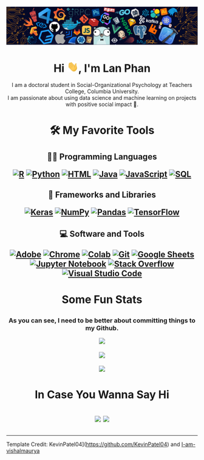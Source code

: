 <p align="center"><img src="https://raw.githubusercontent.com/KevinPatel04/KevinPatel04/master/header.png"></p>

<h1 align="center">Hi <img src="https://raw.githubusercontent.com/KevinPatel04/KevinPatel04/master/Hi.gif" width="30px">, I'm Lan Phan </h1>

<p align="center" width="150px"> I am a doctoral student in Social-Organizational Psychology at Teachers College, Columbia University. <br>I am passionate about using data science and machine learning on projects with positive social impact 🌱.</p>


<p>
  <h1 align="center"><b>🛠️ My Favorite Tools</b>
</p>


<p>
  <h2 align="center"><b>👨‍💻 Programming Languages</b></p>
  <a href="https://github.com/search?q=user%3ADenverCoder1+is%3Arepo+language%3Apython"><img alt="R" src="https://img.shields.io/badge/R-blue"></a>
  <a href="https://github.com/search?q=user%3ADenverCoder1+is%3Arepo+language%3Apython"><img alt="Python" src="https://img.shields.io/badge/Python%20-%2314354C.svg?logo=python&logoColor=white"></a>  
  <a href="https://github.com/search?q=user%3ADenverCoder1+is%3Arepo+language%3Ahtml"><img alt="HTML" src="https://img.shields.io/badge/HTML%20-%23E34F26.svg?logo=html5&logoColor=white"></a>
  <a href="https://github.com/search?q=user%3ADenverCoder1+is%3Arepo+language%3Ajava"><img alt="Java" src="https://img.shields.io/badge/Java-%23007396.svg?logo=java&logoColor=white"></a>
  <a href="https://github.com/search?q=user%3ADenverCoder1+is%3Arepo+language%3Ajavascript"><img alt="JavaScript" src="https://img.shields.io/badge/JavaScript%20-%23F7DF1E.svg?logo=javascript&logoColor=black"></a>
  <a href="https://github.com/search?q=user%3ADenverCoder1+is%3Arepo+language%3Asql"><img alt="SQL" src="https://img.shields.io/badge/SQL%20-%23025E8C.svg?logo=amazon-dynamodb&logoColor=white"></a>


<p>
  <h2 align="center"><b>🧰 Frameworks and Libraries</b></p>
  <a href="#"><img alt="Keras" src="https://img.shields.io/badge/Keras%20-%23D00000.svg?logo=Keras&logoColor=white"></a>
  <a href="#"><img alt="NumPy" src="https://img.shields.io/badge/Numpy%20-%23013243.svg?logo=numpy&logoColor=white"></a>
  <a href="#"><img alt="Pandas" src="https://img.shields.io/badge/Pandas%20-%23150458.svg?logo=pandas&logoColor=white"></a>
  <a href="#"><img alt="TensorFlow" src="https://img.shields.io/badge/TensorFlow%20-%23FF6F00.svg?logo=TensorFlow&logoColor=white"></a>
</p>


<p>
  <h2 align="center"><b> 💻 Software and Tools</b></p> 
  <a href="#"><img alt="Adobe" src="https://img.shields.io/badge/Adobe%20-%23FF0000.svg?logo=adobe&logoColor=white"></a>
  <a href="#"><img alt="Chrome" src="https://img.shields.io/badge/Chrome-3DDC84?logo=google-chrome&logoColor=white"></a>
  <a href="#"><img alt="Colab" src="https://img.shields.io/badge/Colab-00b56a.svg?logo=google-colab&logoColor=white"></a>
  <a href="#"><img alt="Git" src="https://img.shields.io/badge/Git%20-%23F05033.svg?logo=git&logoColor=white"></a>
  <a href="#"><img alt="Google Sheets" src="https://img.shields.io/badge/Google%20Sheets%20-%2334A853.svg?logo=google%20sheets&logoColor=white"></a>
  <a href="#"><img alt="Jupyter Notebook" src="https://img.shields.io/badge/Jupyter%20-%23F37626.svg?logo=Jupyter&logoColor=white"></a>
  <a href="#"><img alt="Stack Overflow" src="https://img.shields.io/badge/-Stack%20Overflow-FE7A16?logo=stack-overflow&logoColor=white"></a>
  <a href="#"><img alt="Visual Studio Code" src="https://img.shields.io/badge/Visual%20Studio%20Code-0078d7.svg?logo=visual-studio-code&logoColor=white"></a>
</p>


<p>
  <h1 align="center"><b>Some Fun Stats</b></p>
  <h3 align="center"> As you can see, I need to be better about committing things to my Github.</p>
  <p align="center"><img src="https://github-readme-stats.vercel.app/api/top-langs/?username=lan-h-phan&layout=compact&hide=TSQL&theme=chartreuse-dark"></p>
  <p align="center" ><img src="https://github-readme-stats.vercel.app/api?username=lan-h-phan&count_private=true&show_icons=true&&theme=chartreuse-dark&include_all_commits=true" width="400"></p> 
  <p align="center">
    <a href="https://git.io/streak-stats"><img src="https://streak-stats.demolab.com?user=lan-h-phan&theme=dark"/></a>
</p>
</p>

  

<p>
  <h1 align="center"><b>In Case You Wanna Say Hi</b></p>
  <p align="center">
    <a href="https://linkedin.com/in/lanhoangphan"><img src="https://img.shields.io/badge/-LinkedIn-0077B5?style=for-the-badge&logo=Linkedin&logoColor=white"/></a>
    <a href="mailto:lhp2122@tc.columbia.edu"><img src="https://img.shields.io/badge/-Gmail-D14836?style=for-the-badge&logo=Gmail&logoColor=white"/></a>
  </h1>
</p>


------
Template Credit:</b> KevinPatel04](https://github.com/KevinPatel04) and [I-am-vishalmaurya](https://github.com/I-am-vishalmaurya)



